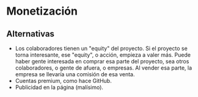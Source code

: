 # Monetización

## Alternativas
* Los colaboradores tienen un "equity" del proyecto. Si el proyecto se torna interesante, ese "equity", o acción, empieza a valer más. Puede haber gente interesada en comprar esa parte del proyecto, sea otros colaboradores, o gente de afuera, o empresas. Al vender esa parte, la empresa se llevaría una comisión de esa venta.
* Cuentas premium, como hace GitHub.
* Publicidad en la página (malísimo).
